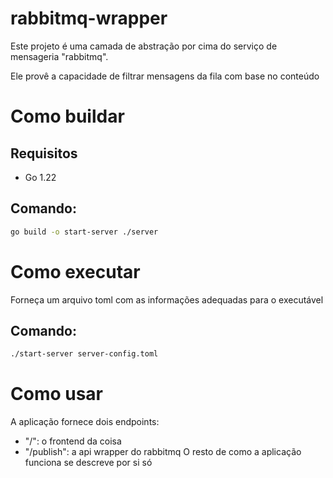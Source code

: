 # rabbitmq-wrapper
Este projeto é uma camada de abstração por cima do serviço de mensageria "rabbitmq".

Ele provê a capacidade de filtrar mensagens da fila com base no conteúdo

# Como buildar
## Requisitos
- Go 1.22
## Comando:
```sh
go build -o start-server ./server
```

# Como executar
Forneça um arquivo toml com as informações adequadas para o executável
## Comando:
```sh
./start-server server-config.toml
```

# Como usar
A aplicação fornece dois endpoints:
- "/": o frontend da coisa
- "/publish": a api wrapper do rabbitmq
O resto de como a aplicação funciona se descreve por si só
